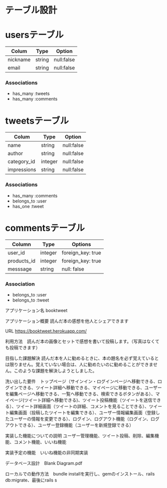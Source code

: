 # テーブル設計

# usersテーブル

| Colum    | Type   | Option     |
| -------- | ------ | ---------- |
| nickname | string | null:false |
| email    | string | null:false |

### Associations

- has_many :tweets
- has_many :comments

# tweetsテーブル

| Colum       | Type    | Option     |
| ----------- | ------- | ---------- |
| name        | string  | null:false |
| author      | string  | null:false |
| category_id | integer | null:false |
| impressions | string  | null:false |

### Associations

- has_many :comments
- belongs_to :user
- has_one :tweet

# commentsテーブル

| Column      | Type    | Options           |
| ----------- | ------- | ----------------- |
| user_id     | integer | foreign_key: true |
| products_id | integer | foreign_key: true |
| messsage    | string  | null: false       |

### Association

- belongs_to :user
- belongs_to :tweet

 アプリケーション名	booktweet

 アプリケーション概要 読んだ本の感想を他人とシェアできます

 URL https://booktweet.herokuapp.com/

 利用方法　読んだ本の画像とセットで感想を書いて投稿します。（写真はなくても投稿できます）

 目指した課題解決 読んだ本を人に勧めるときに、本の題名を必ず覚えているとは限りません。覚えていない場合は、人に勧めたいのに勧めることができません。このような課題を解決しようとしました。

 洗い出した要件　トップページ（サインイン・ログインページへ移動できる、ログインできる、ツイート詳細へ移動できる、マイページに移動できる、ユーザーを編集ページへ移動できる、一覧へ移動できる、検索できるボタンがある）、マイページ(ツイート詳細へ移動できる)、ツイート投稿機能（ツイートを送信できる）、ツイート詳細画面（ツイートの詳細、コメントを見ることできる）、ツイート編集画面（投稿したツイートを編集できる）、ユーザー情報編集画面（登録したユーザーの情報を変更できる）、ログイン、ログアウト機能（ログイン、ログアウトできる）、ユーザー登録機能（ユーザーを新規登録できる）

 実装した機能についての説明 ユーザー管理機能、ツイート投稿、削除、編集機能、コメント機能、いいね機能

 実装予定の機能　いいね機能の非同期実装

 データベース設計　Blank Diagram.pdf

 ローカルでの動作方法　bundle installを実行し、gemのインストール、rails db:migrate、最後にrails s
